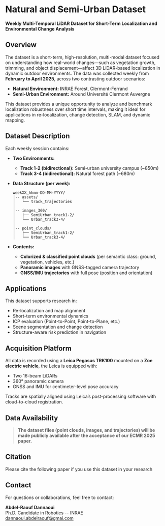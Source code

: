 # Natural and Semi-Urban  Dataset
**Weekly Multi-Temporal LiDAR Dataset for Short-Term Localization and Environmental Change Analysis**


## Overview
The dataset is a short-term, high-resolution, multi-modal dataset focused on understanding how real-world changes—such as vegetation growth, trimming, and object displacement—affect 3D LiDAR-based localization in dynamic outdoor environments. The data was collected weekly from **February to April 2025**, across two contrasting outdoor scenarios:

- **Natural Environment:** INRAE Forest, Clermont-Ferrand  
- **Semi-Urban Environment:** Around Université Clermont Auvergne

This dataset provides a unique opportunity to analyze and benchmark localization robustness over short time intervals, making it ideal for applications in re-localization, change detection, SLAM, and dynamic mapping.


## Dataset Description
Each weekly session contains:

- **Two Environments:**
  - **Track 1-2 (bidirectional):** Semi-urban university campus (~850m)
  - **Track 3-4 (bidirectional):** Natural forest path (~680m)


- **Data Structure (per week):**
    ```plaintext
    weekXX_hhmm-DD-MM-YYYY/
    │-- assets/
    │   └── track_trajectories
    │
    │-- images_360/
    │   ├── SemiUrban_track1-2/
    │   └── Urban_track3-4/
    │
    │-- point_clouds/
    │   ├── SemiUrban_track1-2/
    │   └── Urban_track3-4/
    ```


- **Contents:**
  - **Colorized & classified point clouds** (per semantic class: ground, vegetation, vehicles, etc.)
  - **Panoramic images** with GNSS-tagged camera trajectory
  - **GNSS/IMU trajectories** with full pose (position and orientation)


## Applications
This dataset supports research in:
- Re-localization and map alignment
- Short-term environmental dynamics
- ICP evaluation (Point-to-Point, Point-to-Plane, etc.)
- Scene segmentation and change detection
- Structure-aware risk prediction in navigation


## Acquisition Platform
All data is recorded using a **Leica Pegasus TRK100** mounted on a **Zoe electric vehicle**, the Leica is equipped with:
- Two 16-beam LiDARs  
- 360° panoramic camera  
- GNSS and IMU for centimeter-level pose accuracy  

Tracks are spatially aligned using Leica’s post-processing software with cloud-to-cloud registration.


## Data Availability
> **The dataset files (point clouds, images, and trajectories) will be made publicly available after the acceptance of our ECMR 2025 paper.**


## Citation
Please cite the following paper if you use this dataset in your research


## Contact
For questions or collaborations, feel free to contact:

**Abdel-Raouf Dannaoui**  
Ph.D. Candidate in Robotics -- INRAE  
dannaoui.abdelraouf@gmai.com
